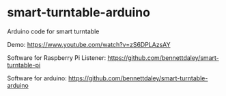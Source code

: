 # smart-turntable-arduino
Arduino code for smart turntable


Demo:
https://www.youtube.com/watch?v=zS6DPLAzsAY


Software for Raspberry Pi Listener:
https://github.com/bennettdaley/smart-turntable-pi

Software for arduino:
https://github.com/bennettdaley/smart-turntable-arduino
